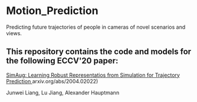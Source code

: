 # Motion_Prediction
Predicting future trajectories of people in cameras of novel scenarios and views.

## This repository contains the code and models for the following ECCV'20 paper:

[ SimAug: Learning Robust Representatios from Simulation for Trajectory Prediction ](https://)arxiv.org/abs/2004.02022)

Junwei Liang, Lu Jiang, Alexander Hauptmann

